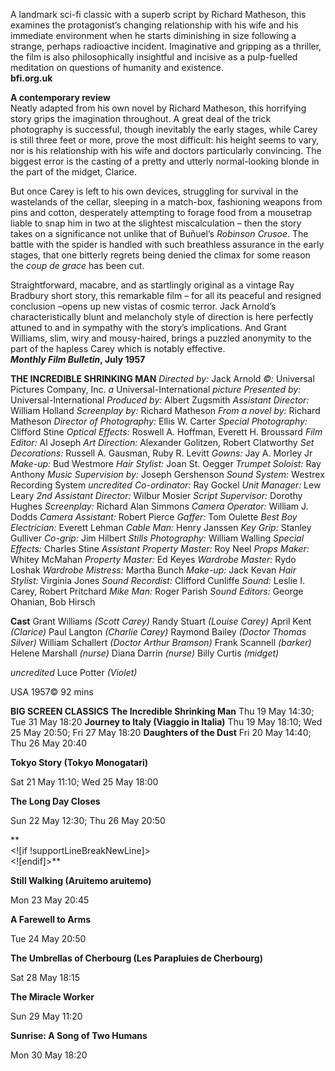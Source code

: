 

A landmark sci-fi classic with a superb script by Richard Matheson, this examines the protagonist’s changing relationship with his wife and his immediate environment when he starts diminishing in size following a strange, perhaps radioactive incident. Imaginative and gripping as a thriller, the film is also philosophically insightful and incisive as a pulp-fuelled meditation on questions of humanity and existence.<br>
**bfi.org.uk**<br>

**A contemporary review**<br>
Neatly adapted from his own novel by Richard Matheson, this horrifying story grips the imagination throughout. A great deal of the trick photography is successful, though inevitably the early stages, while Carey is still three feet or more, prove the most difficult: his height seems to vary, nor is his relationship with his wife and doctors particularly convincing. The biggest error is the casting of a pretty and utterly normal-looking blonde in the part of the midget, Clarice.

But once Carey is left to his own devices, struggling for survival in the wastelands of the cellar, sleeping in a match-box, fashioning weapons from pins and cotton, desperately attempting to forage food from a mousetrap liable to snap him in two at the slightest miscalculation – then the story takes on a significance not unlike that of Buñuel’s _Robinson Crusoe_. The battle with the spider is handled with such breathless assurance in the early stages, that one bitterly regrets being denied the climax for some reason the _coup de grace_ has been cut.

Straightforward, macabre, and as startlingly original as a vintage Ray Bradbury short story, this remarkable film – for all its peaceful and resigned conclusion –opens up new vistas of cosmic terror. Jack Arnold’s characteristically blunt and melancholy style of direction is here perfectly attuned to and in sympathy with the story’s implications. And Grant Williams, slim, wiry and mousy-haired, brings a puzzled anonymity to the part of the hapless Carey which is notably effective.<br>
**_Monthly Film Bulletin_, July 1957**
  

**THE INCREDIBLE SHRINKING MAN**
_Directed by:_ Jack Arnold
_©:_ Universal Pictures Company, Inc.
_a_ Universal-International _picture_
_Presented by:_ Universal-International
_Produced by:_ Albert Zugsmith
_Assistant Director:_ William Holland
_Screenplay by:_ Richard Matheson
_From a novel by:_ Richard Matheson
_Director of Photography:_ Ellis W. Carter
_Special Photography:_ Clifford Stine
_Optical Effects:_ Roswell A. Hoffman, Everett H. Broussard
_Film Editor:_ Al Joseph
_Art Direction:_ Alexander Golitzen, Robert Clatworthy
_Set Decorations:_ Russell A. Gausman, Ruby R. Levitt
_Gowns:_ Jay A. Morley Jr
_Make-up:_ Bud Westmore
_Hair Stylist:_ Joan St. Oegger
_Trumpet Soloist:_ Ray Anthony
_Music Supervision by:_ Joseph Gershenson
_Sound System:_ Westrex Recording System
_uncredited_
_Co-ordinator:_ Ray Gockel
_Unit Manager:_ Lew Leary
_2nd Assistant Director:_ Wilbur Mosier
_Script Supervisor:_ Dorothy Hughes
_Screenplay:_ Richard Alan Simmons
_Camera Operator:_ William J. Dodds
_Camera Assistant:_ Robert Pierce
_Gaffer:_ Tom Oulette
_Best Boy Electrician:_ Everett Lehman
_Cable Man:_ Henry Janssen
_Key Grip:_ Stanley Gulliver
_Co-grip:_ Jim Hilbert
_Stills Photography:_ William Walling
_Special Effects:_ Charles Stine
_Assistant Property Master:_ Roy Neel
_Props Maker:_ Whitey McMahan
_Property Master:_ Ed Keyes
_Wardrobe Master:_ Rydo Loshak
_Wardrobe Mistress:_ Martha Bunch
_Make-up:_ Jack Kevan
_Hair Stylist:_ Virginia Jones
_Sound Recordist:_ Clifford Cunliffe
_Sound:_ Leslie I. Carey, Robert Pritchard
_Mike Man:_ Roger Parish
_Sound Editors:_ George Ohanian, Bob Hirsch

**Cast**
Grant Williams _(Scott Carey)_
Randy Stuart _(Louise Carey)_
April Kent _(Clarice)_
Paul Langton _(Charlie Carey)_
Raymond Bailey _(Doctor Thomas Silver)_
William Schallert _(Doctor Arthur Bramson)_
Frank Scannell _(barker)_
Helene Marshall _(nurse)_
Diana Darrin _(nurse)_
Billy Curtis _(midget)_

_uncredited_
Luce Potter _(Violet)_

USA 1957©
92 mins

**BIG SCREEN CLASSICS**
**The Incredible Shrinking Man**
Thu 19 May 14:30; Tue 31 May 18:20
**Journey to Italy (Viaggio in Italia)**
Thu 19 May 18:10; Wed 25 May 20:50; Fri 27 May 18:20
**Daughters of the Dust**
Fri 20 May 14:40; Thu 26 May 20:40

**Tokyo Story (Tokyo Monogatari)**

Sat 21 May 11:10; Wed 25 May 18:00

**The Long Day Closes**

Sun 22 May 12:30; Thu 26 May 20:50

**  
<![if !supportLineBreakNewLine]>  
<![endif]>**

**Still Walking (Aruitemo aruitemo)**

Mon 23 May 20:45

**A Farewell to Arms**

Tue 24 May 20:50

**The Umbrellas of Cherbourg (Les Parapluies de Cherbourg)**

Sat 28 May 18:15

**The Miracle Worker**

Sun 29 May 11:20

**Sunrise: A Song of Two Humans**

Mon 30 May 18:20
<!--stackedit_data:
eyJoaXN0b3J5IjpbLTY1NTc0NDkxNF19
-->